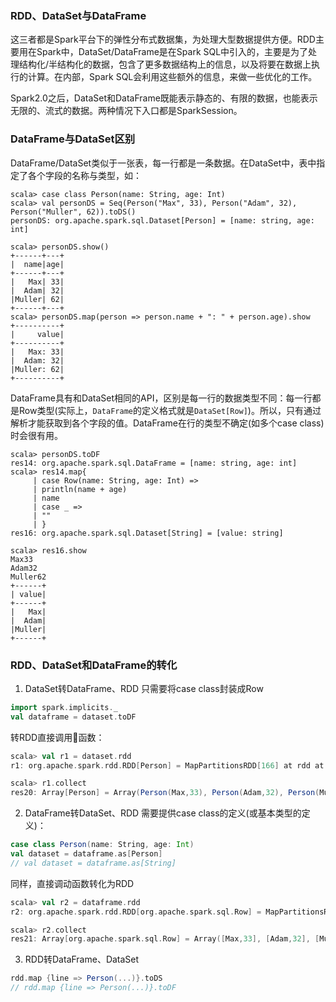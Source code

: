 ### RDD、DataSet与DataFrame
这三者都是Spark平台下的弹性分布式数据集，为处理大型数据提供方便。RDD主要用在Spark中，DataSet/DataFrame是在Spark SQL中引入的，主要是为了处理结构化/半结构化的数据，包含了更多数据结构上的信息，以及将要在数据上执行的计算。在内部，Spark SQL会利用这些额外的信息，来做一些优化的工作。

Spark2.0之后，DataSet和DataFrame既能表示静态的、有限的数据，也能表示无限的、流式的数据。两种情况下入口都是SparkSession。

### DataFrame与DataSet区别
DataFrame/DataSet类似于一张表，每一行都是一条数据。在DataSet中，表中指定了各个字段的名称与类型，如：

```
scala> case class Person(name: String, age: Int)
scala> val personDS = Seq(Person("Max", 33), Person("Adam", 32), Person("Muller", 62)).toDS()
personDS: org.apache.spark.sql.Dataset[Person] = [name: string, age: int]

scala> personDS.show()
+------+---+
|  name|age|
+------+---+
|   Max| 33|
|  Adam| 32|
|Muller| 62|
+------+---+
scala> personDS.map(person => person.name + ": " + person.age).show
+----------+
|     value|
+----------+
|   Max: 33|
|  Adam: 32|
|Muller: 62|
+----------+
```

DataFrame具有和DataSet相同的API，区别是每一行的数据类型不同：每一行都是Row类型(实际上，`DataFrame`的定义格式就是`DataSet[Row]`)。所以，只有通过解析才能获取到各个字段的值。DataFrame在行的类型不确定(如多个case class)时会很有用。

```
scala> personDS.toDF
res14: org.apache.spark.sql.DataFrame = [name: string, age: int]
scala> res14.map{
     | case Row(name: String, age: Int) =>
     | println(name + age)
     | name
     | case _ =>
     | ""
     | }
res16: org.apache.spark.sql.Dataset[String] = [value: string]

scala> res16.show
Max33
Adam32
Muller62
+------+
| value|
+------+
|   Max|
|  Adam|
|Muller|
+------+
```

### RDD、DataSet和DataFrame的转化
1. DataSet转DataFrame、RDD
  只需要将case class封装成Row
  ```Scala
  import spark.implicits._
  val dataframe = dataset.toDF
  ```

  转RDD直接调用函数：
  ```Scala
  scala> val r1 = dataset.rdd
  r1: org.apache.spark.rdd.RDD[Person] = MapPartitionsRDD[166] at rdd at <console>:33

  scala> r1.collect
  res20: Array[Person] = Array(Person(Max,33), Person(Adam,32), Person(Muller,62))
  ```

2. DataFrame转DataSet、RDD
  需要提供case class的定义(或基本类型的定义)：
  ```Scala
  case class Person(name: String, age: Int)
  val dataset = dataframe.as[Person]
  // val dataset = dataframe.as[String]
  ```

  同样，直接调动函数转化为RDD
  ```Scala
  scala> val r2 = dataframe.rdd
  r2: org.apache.spark.rdd.RDD[org.apache.spark.sql.Row] = MapPartitionsRDD[170] at rdd at <console>:35

  scala> r2.collect
  res21: Array[org.apache.spark.sql.Row] = Array([Max,33], [Adam,32], [Muller,62])
  ```
3. RDD转DataFrame、DataSet

  ```Scala
  rdd.map {line => Person(...)}.toDS
  // rdd.map {line => Person(...)}.toDF
  ```
